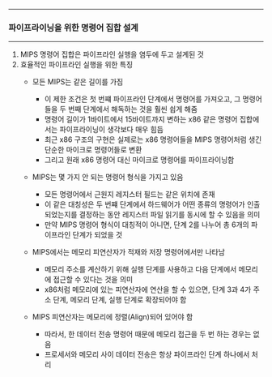 -----
### 파이프라이닝을 위한 명령어 집합 설계
-----
1. MIPS 명령어 집합은 파이프라인 실행을 염두에 두고 설계된 것
2. 효율적인 파이프라인 실행을 위한 특징
   - 모든 MIPS는 같은 길이를 가짐
     + 이 제한 조건은 첫 번쨰 파이프라인 단계에서 명령어를 가져오고, 그 명령어들을 두 번째 단계에서 해독하는 것을 훨씬 쉽게 해줌
     + 명령어 길이가 1바이트에서 15바이트까지 변하는 x86 같은 명령어 집합에서는 파이프라이닝이 생각보다 매우 힘듬
     + 최근 x86 구조의 구현은 실제로는 x86 명령어들을 MIPS 명령어처럼 생긴 단순한 마이크로 명령어들로 변환
     + 그리고 원래 x86 명령어 대신 마이크로 명령어를 파이프라이닝함

   - MIPS는 몇 가지 안 되는 명령어 형식을 가지고 있음
     + 모든 명령어에서 근원지 레지스터 필드는 같은 위치에 존재
     + 이 같은 대칭성은 두 번쨰 단계에서 하드웨어가 어떤 종류의 명령어가 인출되었는지를 결정하는 동안 레지스터 파일 읽기를 동시에 할 수 있음을 의미
     + 만약 MIPS 명령어 형식이 대칭적이 아니면, 단계 2를 나누어 총 6개의 파이프라인 단계가 되었을 것

   - MIPS에서는 메모리 피연산자가 적재와 저장 명령어에서만 나타남
     + 메모리 주소를 계산하기 위해 실행 단계를 사용하고 다음 단계에서 메모리에 접근할 수 있다는 것을 의미
     + x86처럼 메모리에 있는 피연산자에 연산을 할 수 있으면, 단계 3과 4가 주소 단계, 메모리 단계, 실행 단계로 확장되어야 함

   - MIPS 피연산자는 메모리에 정렬(Align)되어 있어야 함
     + 따라서, 한 데이터 전송 명령어 때문에 메모리 접근을 두 번 하는 경우는 없음
     + 프로세서와 메모리 사이 데이터 전송은 항상 파이프라인 단계 하나에서 처리
     
